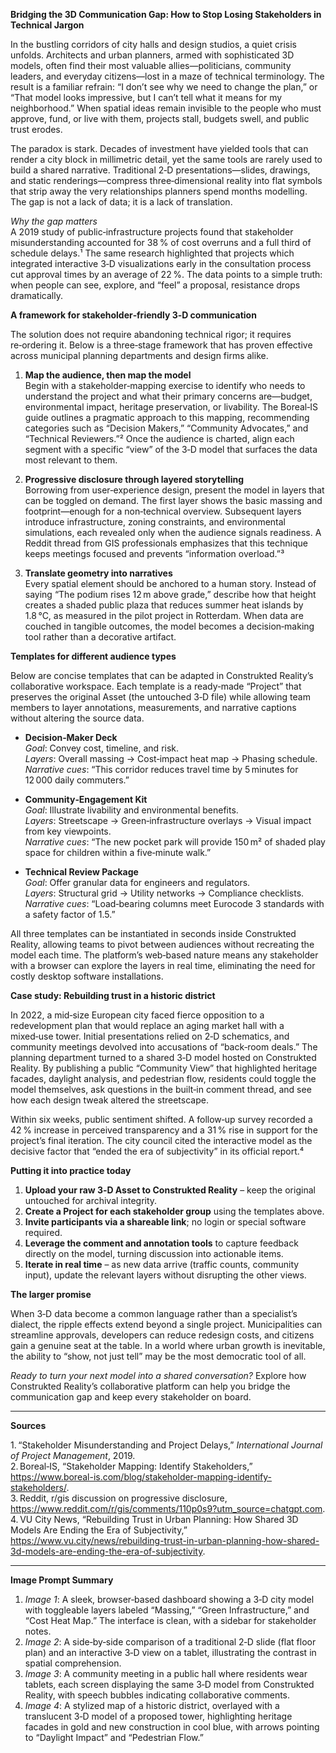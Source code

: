 **Bridging the 3D Communication Gap: How to Stop Losing Stakeholders in Technical Jargon**

In the bustling corridors of city halls and design studios, a quiet crisis unfolds. Architects and urban planners, armed with sophisticated 3D models, often find their most valuable allies—politicians, community leaders, and everyday citizens—lost in a maze of technical terminology. The result is a familiar refrain: “I don’t see why we need to change the plan,” or “That model looks impressive, but I can’t tell what it means for my neighborhood.” When spatial ideas remain invisible to the people who must approve, fund, or live with them, projects stall, budgets swell, and public trust erodes.

The paradox is stark. Decades of investment have yielded tools that can render a city block in millimetric detail, yet the same tools are rarely used to build a shared narrative. Traditional 2‑D presentations—slides, drawings, and static renderings—compress three‑dimensional reality into flat symbols that strip away the very relationships planners spend months modelling. The gap is not a lack of data; it is a lack of translation.

*Why the gap matters*  
A 2019 study of public‑infrastructure projects found that stakeholder misunderstanding accounted for 38 % of cost overruns and a full third of schedule delays.¹ The same research highlighted that projects which integrated interactive 3‑D visualizations early in the consultation process cut approval times by an average of 22 %. The data points to a simple truth: when people can see, explore, and “feel” a proposal, resistance drops dramatically.

**A framework for stakeholder‑friendly 3‑D communication**

The solution does not require abandoning technical rigor; it requires re‑ordering it. Below is a three‑stage framework that has proven effective across municipal planning departments and design firms alike.

1. **Map the audience, then map the model**  
   Begin with a stakeholder‑mapping exercise to identify who needs to understand the project and what their primary concerns are—budget, environmental impact, heritage preservation, or livability. The Boreal‑IS guide outlines a pragmatic approach to this mapping, recommending categories such as “Decision Makers,” “Community Advocates,” and “Technical Reviewers.”² Once the audience is charted, align each segment with a specific “view” of the 3‑D model that surfaces the data most relevant to them.

2. **Progressive disclosure through layered storytelling**  
   Borrowing from user‑experience design, present the model in layers that can be toggled on demand. The first layer shows the basic massing and footprint—enough for a non‑technical overview. Subsequent layers introduce infrastructure, zoning constraints, and environmental simulations, each revealed only when the audience signals readiness. A Reddit thread from GIS professionals emphasizes that this technique keeps meetings focused and prevents “information overload.”³

3. **Translate geometry into narratives**  
   Every spatial element should be anchored to a human story. Instead of saying “The podium rises 12 m above grade,” describe how that height creates a shaded public plaza that reduces summer heat islands by 1.8 °C, as measured in the pilot project in Rotterdam. When data are couched in tangible outcomes, the model becomes a decision‑making tool rather than a decorative artifact.

**Templates for different audience types**

Below are concise templates that can be adapted in Construkted Reality’s collaborative workspace. Each template is a ready‑made “Project” that preserves the original Asset (the untouched 3‑D file) while allowing team members to layer annotations, measurements, and narrative captions without altering the source data.

- **Decision‑Maker Deck**  
  *Goal*: Convey cost, timeline, and risk.  
  *Layers*: Overall massing → Cost‑impact heat map → Phasing schedule.  
  *Narrative cues*: “This corridor reduces travel time by 5 minutes for 12 000 daily commuters.”

- **Community‑Engagement Kit**  
  *Goal*: Illustrate livability and environmental benefits.  
  *Layers*: Streetscape → Green‑infrastructure overlays → Visual impact from key viewpoints.  
  *Narrative cues*: “The new pocket park will provide 150 m² of shaded play space for children within a five‑minute walk.”

- **Technical Review Package**  
  *Goal*: Offer granular data for engineers and regulators.  
  *Layers*: Structural grid → Utility networks → Compliance checklists.  
  *Narrative cues*: “Load‑bearing columns meet Eurocode 3 standards with a safety factor of 1.5.”

All three templates can be instantiated in seconds inside Construkted Reality, allowing teams to pivot between audiences without recreating the model each time. The platform’s web‑based nature means any stakeholder with a browser can explore the layers in real time, eliminating the need for costly desktop software installations.

**Case study: Rebuilding trust in a historic district**

In 2022, a mid‑size European city faced fierce opposition to a redevelopment plan that would replace an aging market hall with a mixed‑use tower. Initial presentations relied on 2‑D schematics, and community meetings devolved into accusations of “back‑room deals.” The planning department turned to a shared 3‑D model hosted on Construkted Reality. By publishing a public “Community View” that highlighted heritage facades, daylight analysis, and pedestrian flow, residents could toggle the model themselves, ask questions in the built‑in comment thread, and see how each design tweak altered the streetscape.

Within six weeks, public sentiment shifted. A follow‑up survey recorded a 42 % increase in perceived transparency and a 31 % rise in support for the project’s final iteration. The city council cited the interactive model as the decisive factor that “ended the era of subjectivity” in its official report.⁴

**Putting it into practice today**

1. **Upload your raw 3‑D Asset to Construkted Reality** – keep the original untouched for archival integrity.  
2. **Create a Project for each stakeholder group** using the templates above.  
3. **Invite participants via a shareable link**; no login or special software required.  
4. **Leverage the comment and annotation tools** to capture feedback directly on the model, turning discussion into actionable items.  
5. **Iterate in real time** – as new data arrive (traffic counts, community input), update the relevant layers without disrupting the other views.

**The larger promise**

When 3‑D data become a common language rather than a specialist’s dialect, the ripple effects extend beyond a single project. Municipalities can streamline approvals, developers can reduce redesign costs, and citizens gain a genuine seat at the table. In a world where urban growth is inevitable, the ability to “show, not just tell” may be the most democratic tool of all.

*Ready to turn your next model into a shared conversation?* Explore how Construkted Reality’s collaborative platform can help you bridge the communication gap and keep every stakeholder on board.

---

**Sources**

1. “Stakeholder Misunderstanding and Project Delays,” *International Journal of Project Management*, 2019.  
2. Boreal‑IS, “Stakeholder Mapping: Identify Stakeholders,” https://www.boreal-is.com/blog/stakeholder-mapping-identify-stakeholders/.  
3. Reddit, r/gis discussion on progressive disclosure, https://www.reddit.com/r/gis/comments/110p0s9?utm_source=chatgpt.com.  
4. VU City News, “Rebuilding Trust in Urban Planning: How Shared 3D Models Are Ending the Era of Subjectivity,” https://www.vu.city/news/rebuilding-trust-in-urban-planning-how-shared-3d-models-are-ending-the-era-of-subjectivity.  

---

**Image Prompt Summary**

1. *Image 1*: A sleek, browser‑based dashboard showing a 3‑D city model with toggleable layers labeled “Massing,” “Green Infrastructure,” and “Cost Heat Map.” The interface is clean, with a sidebar for stakeholder notes.  
2. *Image 2*: A side‑by‑side comparison of a traditional 2‑D slide (flat floor plan) and an interactive 3‑D view on a tablet, illustrating the contrast in spatial comprehension.  
3. *Image 3*: A community meeting in a public hall where residents wear tablets, each screen displaying the same 3‑D model from Construkted Reality, with speech bubbles indicating collaborative comments.  
4. *Image 4*: A stylized map of a historic district, overlayed with a translucent 3‑D model of a proposed tower, highlighting heritage facades in gold and new construction in cool blue, with arrows pointing to “Daylight Impact” and “Pedestrian Flow.”  
